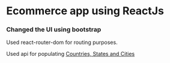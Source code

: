 # Ecommerce app using ReactJs

### Changed the UI using bootstrap
Used react-router-dom for routing purposes.

Used api for populating [Countries, States and Cities](https://www.universal-tutorial.com/)